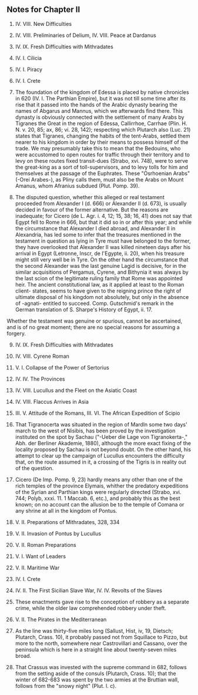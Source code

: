 ## Notes for Chapter II

1.  IV. VIII. New Difficulties

2.  IV. VIII. Preliminaries of Delium, IV. VIII. Peace at Dardanus

3.  IV. IX. Fresh Difficulties with Mithradates

4.  IV. I. Cilicia

5.  IV. I. Piracy

6.  IV. I. Crete

7.  The foundation of the kingdom of Edessa is placed by native
chronicles in 620 (IV. I. The Parthian Empire), but it was not till
some time after its rise that it passed into the hands of the Arabic
dynasty bearing the names of Abgarus and Mannus, which we afterwards
find there.  This dynasty is obviously connected with the settlement
of many Arabs by Tigranes the Great in the region of Edessa,
Callirrhoe, Carrhae (Plin. H. N. v. 20, 85; ax, 86; vi. 28, 142);
respecting which Plutarch also (Luc. 21) states that Tigranes,
changing the habits of the tent-Arabs, settled them nearer to his
kingdom in order by their means to possess himself of the trade.
We may presumably take this to mean that the Bedouins, who were
accustomed to open routes for traffic through their territory and
to levy on these routes fixed transit-dues (Strabo, xvi. 748), were
to serve the great-king as a sort of toll-supervisors, and to levy
tolls for him and themselves at the passage of the Euphrates.
These "Osrhoenian Arabs" (-Orei Arabes-), as Pliny calls them,
must also be the Arabs on Mount Amanus, whom Afranius subdued
(Plut. Pomp. 39).

8.  The disputed question, whether this alleged or real testament
proceeded from Alexander I (d. 666) or Alexander II (d. 673), is
usually decided in favour of the former alternative.  But
the reasons are inadequate; for Cicero (de L. Agr. i. 4, 12; 15, 38;
16, 41) does not say that Egypt fell to Rome in 666, but that it
did so in or after this year; and while the circumstance that
Alexander I died abroad, and Alexander II in Alexandria, has led
some to infer that the treasures mentioned in the testament in
question as lying in Tyre must have belonged to the former, they
have overlooked that Alexander II was killed nineteen days after
his arrival in Egypt (Letronne, Inscr, de I'Egypte, ii. 20), when
his treasure might still very well be in Tyre.  On the other hand
the circumstance that the second Alexander was the last genuine
Lagid is decisive, for in the similar acquisitions of Pergamus,
Cyrene, and Bithynia it was always by the last scion of
the legitimate ruling family that Rome was appointed heir.  The ancient
constitutional law, as it applied at least to the Roman client-
states, seems to have given to the reigning prince the right of
ultimate disposal of his kingdom not absolutely, but only in
the absence of -agnati- entitled to succeed.  Comp. Gutschmid's remark
in the German translation of S. Sharpe's History of Egypt, ii. 17.

Whether the testament was genuine or spurious, cannot be ascertained,
and is of no great moment; there are no special reasons for
assuming a forgery.

9.  IV. IX. Fresh Difficulties with Mithradates

10.  IV. VIII. Cyrene Roman

11.  V. I. Collapse of the Power of Sertorius

12.  IV. IV. The Provinces

13.  IV. VIII. Lucullus and the Fleet on the Asiatic Coast

14.  IV. VIII. Flaccus Arrives in Asia

15.  III. V. Attitude of the Romans, III. VI. The African Expedition
of Scipio

16.  That Tigranocerta was situated in the region of Mardln some
two days' march to the west of Nisibis, has been proved by
the investigation instituted on the spot by Sachau ("-Ueber die Lage
von Tigranokerta-," Abh. der Berliner Akademie, 1880), although
the more exact fixing of the locality proposed by Sachau is not beyond
doubt.  On the other hand, his attempt to clear up the campaign of
Lucullus encounters the difficulty that, on the route assumed in
it, a crossing of the Tigris is in reality out of the question.

17.  Cicero (De Imp. Pomp. 9, 23) hardly means any other than one
of the rich temples of the province Elymais, whither the predatory
expeditions of the Syrian and Parthian kings were regularly
directed (Strabo, xvi. 744; Polyb, xxxi. 11. 1 Maccab. 6, etc.),
and probably this as the best known; on no account can
the allusion be to the temple of Comana or any shrine at all in
the kingdom of Pontus.

18.  V. II. Preparations of Mithradates, 328, 334

19.  V. II. Invasion of Pontus by Lucullus

20.  V. II. Roman Preparations

21.  V. I. Want of Leaders

22.  V. II. Maritime War

23.  IV. I. Crete

24.  IV. II. The First Sicilian Slave War, IV. IV. Revolts of the Slaves

25.  These enactments gave rise to the conception of robbery
as a separate crime, while the older law comprehended robbery
under theft.

26.  V. II. The Pirates in the Mediterranean

27.  As the line was thirty-five miles long (Sallust, Hist, iv, 19,
Dietsch; Plutarch, Crass. 10), it probably passed not from
Squillace to Pizzo, but more to the north, somewhere near
Castrovillari and Cassano, over the peninsula which is here in
a straight line about twenty-seven miles broad.

28.  That Crassus was invested with the supreme command in 682,
follows from the setting aside of the consuls (Plutarch, Crass.
10); that the winter of 682-683 was spent by the two armies at
the Bruttian wall, follows from the "snowy night" (Plut. l. c).




